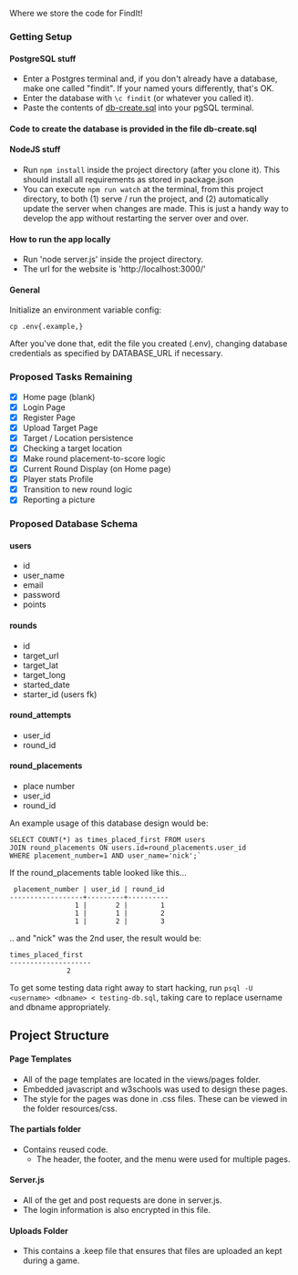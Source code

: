 Where we store the code for FindIt!

### Getting Setup

#### PostgreSQL stuff

- Enter a Postgres terminal and, if you don't already have a database, make one called "findit". If your named yours differently, that's OK. 
- Enter the database with `\c findit` (or whatever you called it).
- Paste the contents of [db-create.sql](https://github.com/testteampleaseignore/FindIt/blob/master/db-create.sql) into your pgSQL terminal.

#### Code to create the database is provided in the file db-create.sql

#### NodeJS stuff

- Run `npm install` inside the project directory (after you clone it). This should install all requirements as stored in package.json
- You can execute `npm run watch` at the terminal, from this project directory, to both (1) serve / run the project, and  (2) automatically update the server when changes are made. This is just a handy way to develop the app without restarting the server over and over. 

#### How to run the app locally
- Run 'node server.js' inside the project directory.
- The url for the website is 'http://localhost:3000/'

#### General

Initialize an environment variable config:

    cp .env{.example,}

After you've done that, edit the file you created (.env), changing 
database credentials as specified by DATABASE_URL if necessary.

### Proposed Tasks Remaining 

+ [x] Home page (blank)
+ [x] Login Page
+ [x] Register Page
+ [x] Upload Target Page
+ [x] Target / Location persistence
+ [x] Checking a target location
+ [x] Make round placement-to-score logic
+ [x] Current Round Display (on Home page)
+ [x] Player stats Profile
+ [x] Transition to new round logic
+ [x] Reporting a picture

### Proposed Database Schema

#### users
+ id 
+ user_name
+ email
+ password
+ points

#### rounds
+ id
+ target_url
+ target_lat
+ target_long
+ started_date
+ starter_id (users fk)

#### round_attempts
+ user_id
+ round_id

#### round_placements
+ place number
+ user_id
+ round_id

An example usage of this database design would be:

    SELECT COUNT(*) as times_placed_first FROM users 
    JOIN round_placements ON users.id=round_placements.user_id 
    WHERE placement_number=1 AND user_name='nick';`

If the round_placements table looked like this...

     placement_number | user_id | round_id 
    ------------------+---------+----------
                    1 |       2 |        1
                    1 |       1 |        2
                    1 |       2 |        3

.. and "nick" was the 2nd user, the result would be:

    times_placed_first 
    --------------------
                  2
		  
To get some testing data right away to start hacking,
run `psql -U <username> <dbname> < testing-db.sql`,
taking care to replace username and dbname appropriately.

## Project Structure

#### Page Templates
- All of the page templates are located in the views/pages folder. 
- Embedded javascript and w3schools was used to design these pages.
- The style for the pages was done in .css files. These can be viewed in the folder resources/css.

#### The partials folder
- Contains reused code.
    - The header, the footer, and the menu were used for multiple pages.

#### Server.js
- All of the get and post requests are done in server.js.
- The login information is also encrypted in this file.

#### Uploads Folder
- This contains a .keep file that ensures that files are uploaded an kept during a game.




